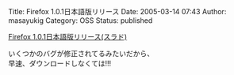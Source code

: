 Title: Firefox 1.0.1日本語版リリース
Date: 2005-03-14 07:43
Author: masayukig
Category: OSS
Status: published

[Firefox
1.0.1日本語版リリース(スラド)](http://slashdot.jp/article.pl?sid=05/03/13/134244&topic=51)

いくつかのバグが修正されてるみたいだから、  
早速、ダウンロードしなくては!!!
